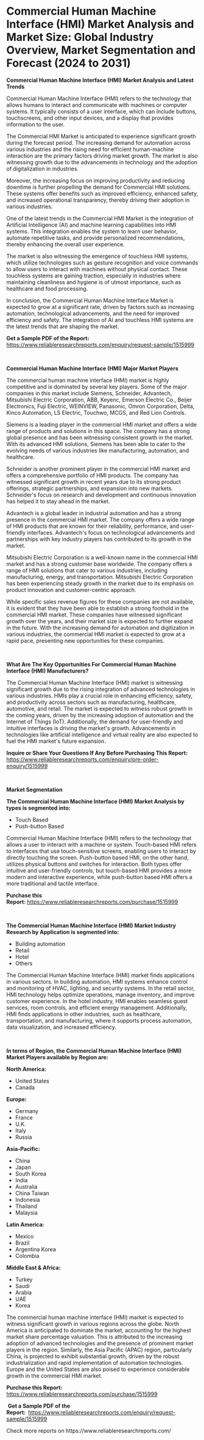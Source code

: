 <p><h1>Commercial Human Machine Interface (HMI) Market Analysis and Market Size: Global Industry Overview, Market Segmentation and Forecast (2024 to 2031)</h1></p><p><strong>Commercial Human Machine Interface (HMI) Market Analysis and Latest Trends</strong></p>
<p><p>Commercial Human Machine Interface (HMI) refers to the technology that allows humans to interact and communicate with machines or computer systems. It typically consists of a user interface, which can include buttons, touchscreens, and other input devices, and a display that provides information to the user.</p><p>The Commercial HMI Market is anticipated to experience significant growth during the forecast period. The increasing demand for automation across various industries and the rising need for efficient human-machine interaction are the primary factors driving market growth. The market is also witnessing growth due to the advancements in technology and the adoption of digitalization in industries.</p><p>Moreover, the increasing focus on improving productivity and reducing downtime is further propelling the demand for Commercial HMI solutions. These systems offer benefits such as improved efficiency, enhanced safety, and increased operational transparency, thereby driving their adoption in various industries.</p><p>One of the latest trends in the Commercial HMI Market is the integration of Artificial Intelligence (AI) and machine learning capabilities into HMI systems. This integration enables the system to learn user behavior, automate repetitive tasks, and provide personalized recommendations, thereby enhancing the overall user experience.</p><p>The market is also witnessing the emergence of touchless HMI systems, which utilize technologies such as gesture recognition and voice commands to allow users to interact with machines without physical contact. These touchless systems are gaining traction, especially in industries where maintaining cleanliness and hygiene is of utmost importance, such as healthcare and food processing.</p><p>In conclusion, the Commercial Human Machine Interface Market is expected to grow at a significant rate, driven by factors such as increasing automation, technological advancements, and the need for improved efficiency and safety. The integration of AI and touchless HMI systems are the latest trends that are shaping the market.</p></p>
<p><strong>Get a Sample PDF of the Report:&nbsp;</strong> <a href="https://www.reliableresearchreports.com/enquiry/request-sample/1515999">https://www.reliableresearchreports.com/enquiry/request-sample/1515999</a></p>
<p>&nbsp;</p>
<p><strong>Commercial Human Machine Interface (HMI) Major Market Players</strong></p>
<p><p>The commercial human machine interface (HMI) market is highly competitive and is dominated by several key players. Some of the major companies in this market include Siemens, Schneider, Advantech, Mitsubishi Electric Corporation, ABB, Keyenc, Emerson Electric Co., Beijer Electronics, Fuji Electric, WEINVIEW, Panasonic, Omron Corporation, Delta, Kinco Automation, LS Electric, Touchwo, MCGS, and Red Lion Controls.</p><p>Siemens is a leading player in the commercial HMI market and offers a wide range of products and solutions in this space. The company has a strong global presence and has been witnessing consistent growth in the market. With its advanced HMI solutions, Siemens has been able to cater to the evolving needs of various industries like manufacturing, automation, and healthcare.</p><p>Schneider is another prominent player in the commercial HMI market and offers a comprehensive portfolio of HMI products. The company has witnessed significant growth in recent years due to its strong product offerings, strategic partnerships, and expansion into new markets. Schneider's focus on research and development and continuous innovation has helped it to stay ahead in the market.</p><p>Advantech is a global leader in industrial automation and has a strong presence in the commercial HMI market. The company offers a wide range of HMI products that are known for their reliability, performance, and user-friendly interfaces. Advantech's focus on technological advancements and partnerships with key industry players has contributed to its growth in the market.</p><p>Mitsubishi Electric Corporation is a well-known name in the commercial HMI market and has a strong customer base worldwide. The company offers a range of HMI solutions that cater to various industries, including manufacturing, energy, and transportation. Mitsubishi Electric Corporation has been experiencing steady growth in the market due to its emphasis on product innovation and customer-centric approach.</p><p>While specific sales revenue figures for these companies are not available, it is evident that they have been able to establish a strong foothold in the commercial HMI market. These companies have witnessed significant growth over the years, and their market size is expected to further expand in the future. With the increasing demand for automation and digitization in various industries, the commercial HMI market is expected to grow at a rapid pace, presenting new opportunities for these companies.</p></p>
<p>&nbsp;</p>
<p><strong>What Are The Key Opportunities For Commercial Human Machine Interface (HMI) Manufacturers?</strong></p>
<p><p>The Commercial Human Machine Interface (HMI) market is witnessing significant growth due to the rising integration of advanced technologies in various industries. HMIs play a crucial role in enhancing efficiency, safety, and productivity across sectors such as manufacturing, healthcare, automotive, and retail. The market is expected to witness robust growth in the coming years, driven by the increasing adoption of automation and the Internet of Things (IoT). Additionally, the demand for user-friendly and intuitive interfaces is driving the market's growth. Advancements in technologies like artificial intelligence and virtual reality are also expected to fuel the HMI market's future expansion.</p></p>
<p><strong>Inquire or Share Your Questions If Any Before Purchasing This Report:</strong> <a href="https://www.reliableresearchreports.com/enquiry/pre-order-enquiry/1515999">https://www.reliableresearchreports.com/enquiry/pre-order-enquiry/1515999</a></p>
<p>&nbsp;</p>
<p><strong>Market Segmentation</strong></p>
<p><strong>The Commercial Human Machine Interface (HMI) Market Analysis by types is segmented into:</strong></p>
<p><ul><li>Touch Based</li><li>Push-button Based</li></ul></p>
<p><p>Commercial Human Machine Interface (HMI) refers to the technology that allows a user to interact with a machine or system. Touch-based HMI refers to interfaces that use touch-sensitive screens, enabling users to interact by directly touching the screen. Push-button based HMI, on the other hand, utilizes physical buttons and switches for interaction. Both types offer intuitive and user-friendly controls, but touch-based HMI provides a more modern and interactive experience, while push-button based HMI offers a more traditional and tactile interface.</p></p>
<p><strong>Purchase this Report:&nbsp;</strong><a href="https://www.reliableresearchreports.com/purchase/1515999">https://www.reliableresearchreports.com/purchase/1515999</a></p>
<p>&nbsp;</p>
<p><strong>The Commercial Human Machine Interface (HMI) Market Industry Research by Application is segmented into:</strong></p>
<p><ul><li>Building automation</li><li>Retail</li><li>Hotel</li><li>Others</li></ul></p>
<p><p>The Commercial Human Machine Interface (HMI) market finds applications in various sectors. In building automation, HMI systems enhance control and monitoring of HVAC, lighting, and security systems. In the retail sector, HMI technology helps optimize operations, manage inventory, and improve customer experience. In the hotel industry, HMI enables seamless guest services, room controls, and efficient energy management. Additionally, HMI finds applications in other industries, such as healthcare, transportation, and manufacturing, where it supports process automation, data visualization, and increased efficiency.</p></p>
<p>&nbsp;</p>
<p><strong>In terms of Region, the Commercial Human Machine Interface (HMI) Market Players available by Region are:</strong></p>
<p>
    <p> <strong> North America: </strong>
        <ul>
            <li>United States</li>
            <li>Canada</li>
        </ul>
        </p> 
    <p> <strong> Europe: </strong>
        <ul>
            <li>Germany</li>
            <li>France</li>
            <li>U.K.</li>
            <li>Italy</li>
            <li>Russia</li>
        </ul>
        </p> 
    <p> <strong> Asia-Pacific: </strong>
        <ul>
            <li>China</li>
            <li>Japan</li>
            <li>South Korea</li>
            <li>India</li>
            <li>Australia</li>
            <li>China Taiwan</li>
            <li>Indonesia</li>
            <li>Thailand</li>
            <li>Malaysia</li>
        </ul>
        </p> 
    <p> <strong> Latin America: </strong>
        <ul>
            <li>Mexico</li>
            <li>Brazil</li>
            <li>Argentina Korea</li>
            <li>Colombia</li>
        </ul>
        </p> 
    <p> <strong> Middle East & Africa: </strong>
        <ul>
            <li>Turkey</li>
            <li>Saudi</li>
            <li>Arabia</li>
            <li>UAE</li>
            <li>Korea</li>
        </ul>
    </p>
    </p>
<p><p>The commercial human machine interface (HMI) market is expected to witness significant growth in various regions across the globe. North America is anticipated to dominate the market, accounting for the highest market share percentage valuation. This is attributed to the increasing adoption of advanced technologies and the presence of prominent market players in the region. Similarly, the Asia Pacific (APAC) region, particularly China, is projected to exhibit substantial growth, driven by the robust industrialization and rapid implementation of automation technologies. Europe and the United States are also poised to experience considerable growth in the commercial HMI market.</p></p>
<p><strong>Purchase this Report: </strong><a href="https://www.reliableresearchreports.com/purchase/1515999">https://www.reliableresearchreports.com/purchase/1515999</a></p>
<p>&nbsp;<strong>Get a Sample PDF of the Report:&nbsp;&nbsp;</strong><a href="https://www.reliableresearchreports.com/enquiry/request-sample/1515999">https://www.reliableresearchreports.com/enquiry/request-sample/1515999</a></p>
<p><strong></strong></p>
<p>Check more reports on https://www.reliableresearchreports.com/</p>